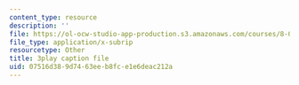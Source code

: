 ```yaml
---
content_type: resource
description: ''
file: https://ol-ocw-studio-app-production.s3.amazonaws.com/courses/8-05-quantum-physics-ii-fall-2013/07516d389d7463eeb8fce1e6deac212a_QI13S04w8dM.srt
file_type: application/x-subrip
resourcetype: Other
title: 3play caption file
uid: 07516d38-9d74-63ee-b8fc-e1e6deac212a
---
```

